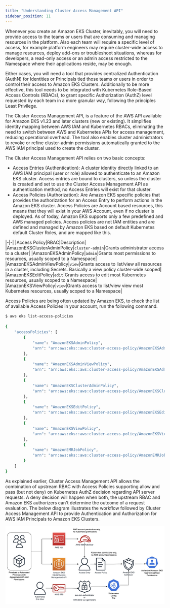 ```yaml
---
title: "Understanding Cluster Access Management API"
sidebar_position: 11
---
```


Whenever you create an Amazon EKS Cluster, inevitably, you will need to provide access to the teams or users that are consuming and managing resources in the platform. Also each team will require a specific level of access, for example platform engineers may require cluster-wide access to manage resources, deploy add-ons or troubleshoot situations, whereas for developers, a read-only access or an admin access restricted to the Namespace where their applications reside, may be enough.

Either cases, you will need a tool that provides centralized Authentication (AuthN) for Identities or Principals tied those teams or users in order to control their access to Amazon EKS Clusters.  Additionally to be more effective, this tool needs to be integrated with Kubernetes Role-Based Access Controls (RBACs), to grant specific Authorization (AuthZ) level requested by each team in a more granular way, following the principles Least Privilege.

The Cluster Access Management API, is a feature of the AWS API available for Amazon EKS v1.23 and later clusters (new or existing). It simplifies identity mapping between AWS IAM and Kubernetes RBACs, eliminating the need to switch between AWS and Kubernetes APIs for access management, reducing operational overhead. The tool also enables cluster administrators to revoke or refine cluster-admin permissions automatically granted to the AWS IAM principal used to create the cluster.

The Cluster Access Management API relies on two basic concepts:

* Access Entries (Authentication): A cluster identity directly linked to an AWS IAM principal (user or role) allowed to authenticate to an Amazon EKS cluster. Access entries are bound to clusters, so unless the cluster is created and set to use the Cluster Access Management API as authentication method, no Access Entries will exist for that cluster.
* Access Policies  (Authorization): Are Amazon EKS specific policies that provides the authorization for an Access Entry to perform actions in the Amazon EKS cluster. Access Policies are Account based resources, this means that they will exist in your AWS Account, even if no cluster is deployed.
    As of today, Amazon EKS supports only a few predefined and AWS managed policies. Access policies are not IAM entities and are defined and managed by Amazon EKS based on default Kubernetes default Cluster Roles, and are mapped like this.

|-|-|
|Access Policy|RBAC|Description|
|AmazonEKSClusterAdminPolicy|`cluster-admin`|Grants administrator access to a cluster|
|AmazonEKSAdminPolicy|`admin`|Grants most permissions to resources, usually scoped to a Namespace|
|AmazonEKSAdminViewPolicy|`view`|Grants access to list/view all resources in a cluster, including Secrets. Basically a view policy cluster-wide scoped|
|AmazonEKSEditPolicy|`edit`|Grants access to edit most Kubernetes resources, usually scoped to a Namespace|
|AmazonEKSViewPolicy|`view`|Grants access to list/view view most Kubernetes resources, usually scoped to a Namespace|

Access Policies are being often updated by Amazon EKS, to check the list of available Access Policies in your account, run the following command.

```bash
$ aws eks list-access-policies 

{
    "accessPolicies": [
        {
            "name": "AmazonEKSAdminPolicy",
            "arn": "arn:aws:eks::aws:cluster-access-policy/AmazonEKSAdminPolicy"
        },
        {
            "name": "AmazonEKSAdminViewPolicy",
            "arn": "arn:aws:eks::aws:cluster-access-policy/AmazonEKSAdminViewPolicy"
        },
        {
            "name": "AmazonEKSClusterAdminPolicy",
            "arn": "arn:aws:eks::aws:cluster-access-policy/AmazonEKSClusterAdminPolicy"
        },
        {
            "name": "AmazonEKSEditPolicy",
            "arn": "arn:aws:eks::aws:cluster-access-policy/AmazonEKSEditPolicy"
        },
        {
            "name": "AmazonEKSViewPolicy",
            "arn": "arn:aws:eks::aws:cluster-access-policy/AmazonEKSViewPolicy"
        },
        {
            "name": "AmazonEMRJobPolicy",
            "arn": "arn:aws:eks::aws:cluster-access-policy/AmazonEMRJobPolicy"
        }
    ]
}
```

As explained earlier, Cluster Access Management API allows the combination of upstream RBAC with Access Policies supporting allow and pass (but not deny) on Kubernetes AuthZ decision regarding API server requests. A deny decision will happen when both, the upstream RBAC and Amazon EKS authorizers can't determine the outcome of a request evaluation.
The below diagram illustrates the workflow followed by Cluster Access Management API to provide Authentication and Authorization for AWS IAM Principals to Amazon EKS Clusters.

![CAM Auth Workflow](./assets/cam-workflow.png)
